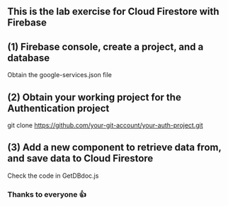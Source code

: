 ## This is the lab exercise for Cloud Firestore with Firebase

## (1) Firebase console, create a project, and a database

Obtain the google-services.json file

## (2) Obtain your working project for the Authentication project
git clone https://github.com/your-git-account/your-auth-project.git

## (3) Add a new component to retrieve data from, and save data to Cloud Firestore
Check the code in GetDBdoc.js

### Thanks to everyone :+1:
